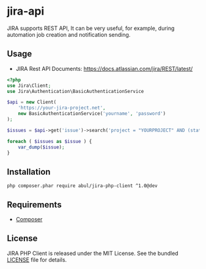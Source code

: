 # jira-api

JIRA supports REST API, It can be very useful, for example, during automation job creation and notification sending.

## Usage

* JIRA Rest API Documents: https://docs.atlassian.com/jira/REST/latest/

```php
<?php
use Jira\Client;
use Jira\Authentication\BasicAuthenticationService

$api = new Client(
    'https://your-jira-project.net',
    new BasicAuthenticationService('yourname', 'password')
);

$issues = $api->get('issue')->search('project = "YOURPROJECT" AND (status != "closed" AND status != "resolved") ORDER BY priority DESC');

foreach ( $issues as $issue ) {
    var_dump($issue);
}
```

## Installation

```
php composer.phar require abul/jira-php-client ^1.0@dev
```

## Requirements

* [Composer](https://getcomposer.org/download/)

## License

JIRA PHP Client is released under the MIT License. See the bundled [LICENSE](LICENSE) file for details.
